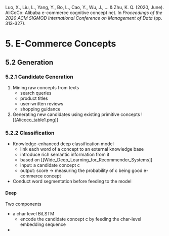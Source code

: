 Luo, X., Liu, L., Yang, Y., Bo, L., Cao, Y., Wu, J., ... & Zhu, K. Q. (2020, June). AliCoCo: Alibaba e-commerce cognitive concept net. In _Proceedings of the 2020 ACM SIGMOD International Conference on Management of Data_ (pp. 313-327).

# 5. E-Commerce Concepts
## 5.2 Generation
### 5.2.1 Candidate Generation
1. Mining raw concepts from texts
	- search queries
	- product titles
	- user-written reviews
	- shopping guidance
2. Generating new candidates using existing primitive concepts
![[Alicoco_table1.png]]

### 5.2.2 Classification
- Knowledge-enhanced deep classification model
	- link each word of a concept to an external knowledge base
	- introduce rich semantic information from it
	- based on [[Wide_Deep_Learning_for_Recommender_Systems]]
	- input: a candidate concept c
	- output: score -> measuring the probability of c being good e-commerce concept
- Conduct word segmentation before feeding to the model
#### Deep
Two components
- a char level BiLSTM
	- encode the candidate concept c by feeding the char-level embedding sequence
- 
